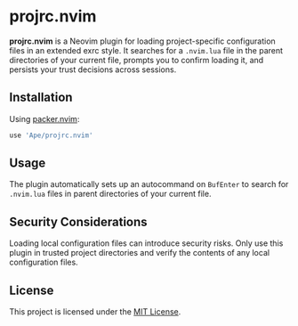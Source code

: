 # projrc.nvim

**projrc.nvim** is a Neovim plugin for loading project-specific configuration
files in an extended exrc style. It searches for a `.nvim.lua` file in the
parent directories of your current file, prompts you to confirm loading it, and
persists your trust decisions across sessions.

## Installation

Using [packer.nvim](https://github.com/wbthomason/packer.nvim):

```lua
use 'Ape/projrc.nvim'
```

## Usage

The plugin automatically sets up an autocommand on `BufEnter` to search for
`.nvim.lua` files in parent directories of your current file.

## Security Considerations

Loading local configuration files can introduce security risks. Only use this
plugin in trusted project directories and verify the contents of any local
configuration files.

## License

This project is licensed under the [MIT License](LICENSE).
